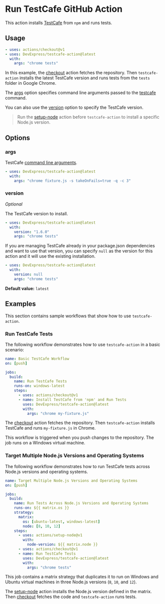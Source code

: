 # Run TestCafe GitHub Action

This action installs [TestCafe](https://github.com/DevExpress/testcafe) from `npm` and runs tests.

## Usage

```yaml
- uses: actions/checkout@v1
- uses: DevExpress/testcafe-action@latest
  with:
    args: "chrome tests"
```

In this example, the [checkout](https://github.com/actions/checkout) action fetches the repository. Then `testcafe-action` installs the latest TestCafe version and runs tests from the `tests` folder in Google Chrome.

The [args](#args) option specifies command line arguments passed to the [testcafe](https://devexpress.github.io/testcafe/documentation/using-testcafe/command-line-interface.html) command.

You can also use the [version](#version) option to specify the TestCafe version.

> Run the [setup-node](https://github.com/actions/setup-node) action before `testcafe-action` to install a specific Node.js version.

## Options

### args

TestCafe [command line arguments](https://devexpress.github.io/testcafe/documentation/using-testcafe/command-line-interface.html).

```yaml
- uses: DevExpress/testcafe-action@latest
  with:
    args: "chrome fixture.js -s takeOnFails=true -q -c 3"
```

### version

*Optional*

The TestCafe version to install.

```yaml
- uses: DevExpress/testcafe-action@latest
  with:
    version: "1.6.0"
    args: "chrome tests"
```

If you are managing TestCafe already in your package.json dependencies and want to use that version, you can specify ``null`` as the version for this action and it will use the existing installation.

```yaml
- uses: DevExpress/testcafe-action@latest
  with:
    version: null
    args: "chrome tests"
```

**Default value:** `latest`

## Examples

This section contains sample workflows that show how to use `testcafe-action`.

### Run TestCafe Tests

The following workflow demonstrates how to use `testcafe-action` in a basic scenario:

```yaml
name: Basic TestCafe Workflow
on: [push]

jobs:
  build:
    name: Run TestCafe Tests
    runs-on: windows-latest
    steps:
      - uses: actions/checkout@v1
      - name: Install TestCafe from 'npm' and Run Tests
        uses: DevExpress/testcafe-action@latest
        with:
          args: "chrome my-fixture.js"
```

The [checkout](https://github.com/actions/checkout) action fetches the repository. Then `testcafe-action` installs TestCafe and runs `my-fixture.js` in Chrome.

This workflow is triggered when you push changes to the repository. The job runs on a Windows virtual machine.

### Target Multiple Node.js Versions and Operating Systems

The following workflow demonstrates how to run TestCafe tests across Node.js versions and operating systems.

```yaml
name: Target Multiple Node.js Versions and Operating Systems
on: [push]

jobs:
  build:
    name: Run Tests Across Node.js Versions and Operating Systems
    runs-on: ${{ matrix.os }}
    strategy:
      matrix:
        os: [ubuntu-latest, windows-latest]
        node: [8, 10, 12]
    steps:
      - uses: actions/setup-node@v1
        with:
          node-version: ${{ matrix.node }}
      - uses: actions/checkout@v1
      - name: Run TestCafe Tests
        uses: DevExpress/testcafe-action@latest
        with:
          args: "chrome tests"
```

This job contains a matrix strategy that duplicates it to run on Windows and Ubuntu virtual machines in three Node.js versions (`8`, `10`, and `12`).

The [setup-node](https://github.com/actions/setup-node) action installs the Node.js version defined in the matrix. Then [checkout](https://github.com/actions/checkout) fetches the code and `testcafe-action` runs tests.
